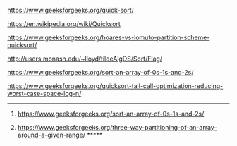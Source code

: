 https://www.geeksforgeeks.org/quick-sort/

https://en.wikipedia.org/wiki/Quicksort

https://www.geeksforgeeks.org/hoares-vs-lomuto-partition-scheme-quicksort/

http://users.monash.edu/~lloyd/tildeAlgDS/Sort/Flag/

https://www.geeksforgeeks.org/sort-an-array-of-0s-1s-and-2s/

https://www.geeksforgeeks.org/quicksort-tail-call-optimization-reducing-worst-case-space-log-n/

---------------------------------------------------------------------------------------------------------------------

1) https://www.geeksforgeeks.org/sort-an-array-of-0s-1s-and-2s/

2) https://www.geeksforgeeks.org/three-way-partitioning-of-an-array-around-a-given-range/  *****



